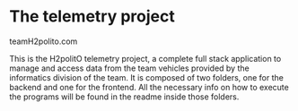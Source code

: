 # The telemetry project

teamH2polito.com

This is the H2politO telemetry project, a complete full stack application to manage and access data from the team vehicles provided by the informatics division of the team. It is composed of two folders, one for the backend and one for the frontend. All the necessary info on how to execute the programs will be found in the readme inside those folders.

